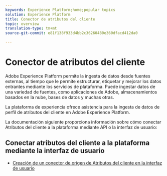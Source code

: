 ```yaml
---
keywords: Experience Platform;home;popular topics
solution: Experience Platform
title: Conector de atributos del cliente
topic: overview
translation-type: tm+mt
source-git-commit: e81f138f933d4bb2c36260480e360dfacd412da0

---
```



# Conector de atributos del cliente

Adobe Experience Platform permite la ingesta de datos desde fuentes externas, al tiempo que le permite estructurar, etiquetar y mejorar los datos entrantes mediante los servicios de plataforma. Puede ingestar datos de una variedad de fuentes, como aplicaciones de Adobe, almacenamientos basados en la nube, bases de datos y muchas otras.

La plataforma de experiencia ofrece asistencia para la ingesta de datos de perfil de atributos del cliente en Adobe Experience Platform.

La documentación siguiente proporciona información sobre cómo conectar Atributos del cliente a la plataforma mediante API o la interfaz de usuario:

## Conectar atributos del cliente a la plataforma mediante la interfaz de usuario

- [Creación de un conector de origen de Atributos del cliente en la interfaz de usuario](../../tutorials/ui/create/adobe-applications/customer-attributes.md)
